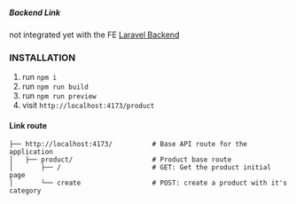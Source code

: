 ##### Backend Link
not integrated yet with the FE
[Laravel Backend](https://github.com/Hasyim-Kai/stafbook-tht-be)


### INSTALLATION

1. run `npm i`
2. run `npm run build`
3. run `npm run preview`
4. visit `http://localhost:4173/product`


#### Link route

```
├── http://localhost:4173/          # Base API route for the application
│   ├── product/                    # Product base route
│       ├── /                       # GET: Get the product initial page
│       └── create                  # POST: create a product with it's category
```